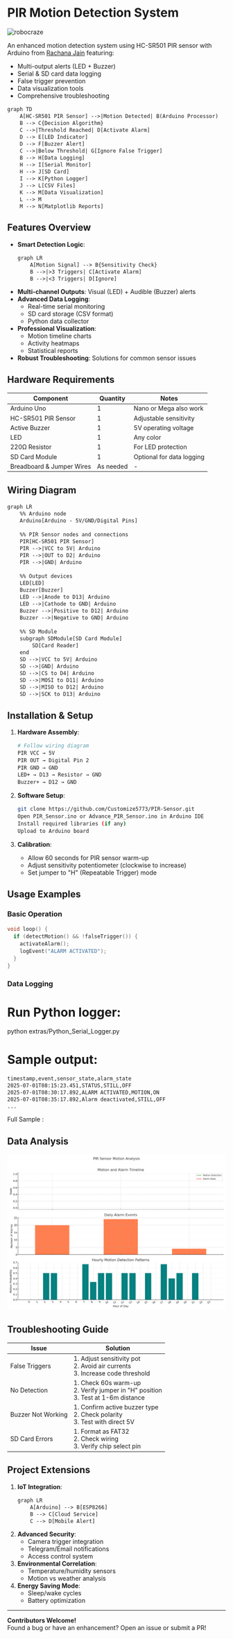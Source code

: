 # PIR Motion Detection System

![robocraze](https://github.com/user-attachments/assets/386787bc-9267-453d-935c-b9d9fed0c933)

An enhanced motion detection system using HC-SR501 PIR sensor with Arduino from [Rachana Jain](https://www.instructables.com/HC-SR501-PIR-Sensor-With-Arduino/) featuring:
- Multi-output alerts (LED + Buzzer)
- Serial & SD card data logging
- False trigger prevention
- Data visualization tools
- Comprehensive troubleshooting

```mermaid
graph TD
    A[HC-SR501 PIR Sensor] -->|Motion Detected| B(Arduino Processor)
    B --> C{Decision Algorithm}
    C -->|Threshold Reached| D[Activate Alarm]
    D --> E[LED Indicator]
    D --> F[Buzzer Alert]
    C -->|Below Threshold| G[Ignore False Trigger]
    B --> H[Data Logging]
    H --> I[Serial Monitor]
    H --> J[SD Card]
    I --> K[Python Logger]
    J --> L[CSV Files]
    K --> M[Data Visualization]
    L --> M
    M --> N[Matplotlib Reports]
```

## Features Overview
- **Smart Detection Logic**: 
  ```mermaid
  graph LR
      A[Motion Signal] --> B{Sensitivity Check}
      B -->|>3 Triggers| C[Activate Alarm]
      B -->|<3 Triggers| D[Ignore]
  ```
- **Multi-channel Outputs**: Visual (LED) + Audible (Buzzer) alerts
- **Advanced Data Logging**:
  - Real-time serial monitoring
  - SD card storage (CSV format)
  - Python data collector
- **Professional Visualization**:
  - Motion timeline charts
  - Activity heatmaps
  - Statistical reports
- **Robust Troubleshooting**: Solutions for common sensor issues

## Hardware Requirements
| Component | Quantity | Notes |
|-----------|----------|-------|
| Arduino Uno | 1 | Nano or Mega also work |
| HC-SR501 PIR Sensor | 1 | Adjustable sensitivity |
| Active Buzzer | 1 | 5V operating voltage |
| LED | 1 | Any color |
| 220Ω Resistor | 1 | For LED protection |
| SD Card Module | 1 | Optional for data logging |
| Breadboard & Jumper Wires | As needed | - |

## Wiring Diagram
```mermaid
graph LR
    %% Arduino node
    Arduino[Arduino - 5V/GND/Digital Pins]

    %% PIR Sensor nodes and connections
    PIR[HC-SR501 PIR Sensor]
    PIR -->|VCC to 5V| Arduino
    PIR -->|OUT to D2| Arduino
    PIR -->|GND| Arduino

    %% Output devices
    LED[LED]
    Buzzer[Buzzer]
    LED -->|Anode to D13| Arduino
    LED -->|Cathode to GND| Arduino
    Buzzer -->|Positive to D12| Arduino
    Buzzer -->|Negative to GND| Arduino

    %% SD Module
    subgraph SDModule[SD Card Module]
        SD[Card Reader]
    end
    SD -->|VCC to 5V| Arduino
    SD -->|GND| Arduino
    SD -->|CS to D4| Arduino
    SD -->|MOSI to D11| Arduino
    SD -->|MISO to D12| Arduino
    SD -->|SCK to D13| Arduino
```

## Installation & Setup
1. **Hardware Assembly**:
   ```bash
   # Follow wiring diagram
   PIR VCC → 5V
   PIR OUT → Digital Pin 2
   PIR GND → GND
   LED+ → D13 → Resistor → GND
   Buzzer+ → D12 → GND
   ```

2. **Software Setup**:
   ```bash
   git clone https://github.com/Customize5773/PIR-Sensor.git
   Open PIR_Sensor.ino or Advance_PIR_Sensor.ino in Arduino IDE
   Install required libraries (if any)
   Upload to Arduino board
   ```

3. **Calibration**:
   - Allow 60 seconds for PIR sensor warm-up
   - Adjust sensitivity potentiometer (clockwise to increase)
   - Set jumper to "H" (Repeatable Trigger) mode

## Usage Examples
### Basic Operation
```cpp
void loop() {
  if (detectMotion() && !falseTrigger()) {
    activateAlarm();
    logEvent("ALARM ACTIVATED");
  }
}
```

### Data Logging
# Run Python logger:
python extras/Python_Serial_Logger.py

# Sample output:
```csv
timestamp,event,sensor_state,alarm_state
2025-07-01T08:15:23.451,STATUS,STILL,OFF
2025-07-01T08:30:17.892,ALARM ACTIVATED,MOTION,ON
2025-07-01T08:35:17.892,Alarm deactivated,STILL,OFF
...
```
Full Sample : 

## Data Analysis
![Sample Analysis](https://github.com/Customize5773/Arduino-School-Project/blob/b60c24642eebee1bd62c9dea02e3c22cab23595e/PIR%20Sensor/extras/Data_Logger_Example/motion_analysis_data.png)

## Troubleshooting Guide
| Issue | Solution |
|-------|----------|
| False Triggers | 1. Adjust sensitivity pot<br>2. Avoid air currents<br>3. Increase code threshold |
| No Detection | 1. Check 60s warm-up<br>2. Verify jumper in "H" position<br>3. Test at 1-6m distance |
| Buzzer Not Working | 1. Confirm active buzzer type<br>2. Check polarity<br>3. Test with direct 5V |
| SD Card Errors | 1. Format as FAT32<br>2. Check wiring<br>3. Verify chip select pin |

## Project Extensions
1. **IoT Integration**:
   ```mermaid
   graph LR
       A[Arduino] --> B[ESP8266]
       B --> C[Cloud Service]
       C --> D[Mobile Alert]
   ```
2. **Advanced Security**:
   - Camera trigger integration
   - Telegram/Email notifications
   - Access control system
3. **Environmental Correlation**:
   - Temperature/humidity sensors
   - Motion vs weather analysis
4. **Energy Saving Mode**:
   - Sleep/wake cycles
   - Battery optimization
---

**Contributors Welcome!**  
Found a bug or have an enhancement? Open an issue or submit a PR!
